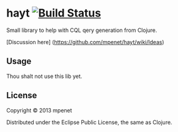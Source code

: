 # hayt [![Build Status](https://secure.travis-ci.org/mpenet/hayt.png?branch=master)](http://travis-ci.org/mpenet/hayt)

Small library to help with CQL qery generation from Clojure.

[Discussion here] (https://github.com/mpenet/hayt/wiki/Ideas)

## Usage

Thou shalt not use this lib yet.

## License

Copyright © 2013 mpenet

Distributed under the Eclipse Public License, the same as Clojure.
